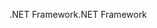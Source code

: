 <span data-ttu-id="7dbb5-101">.NET Framework</span><span class="sxs-lookup"><span data-stu-id="7dbb5-101">.NET Framework</span></span>